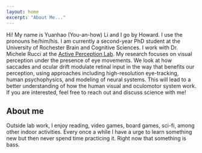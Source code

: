 ```yaml
---
layout: home
excerpt: "About Me..."
---
```


Hi! My name is Yuanhao (You-an-how) Li and I go by Howard. I use the pronouns he/him/his. I am currently a second-year PhD student at the University of Rochester Brain and Cognitive Sciences. I work with Dr. Michele Rucci at the [Active Perception Lab](https://aplab.bcs.rochester.edu/). My research focuses on visual perception under the presence of eye movements. We look at how saccades and ocular drift modulate retinal input in the way that benefits our perception, using approaches including high-resolution eye-tracking, human psychophysics, and modeling of neural systems. This will lead to a better understanding of how the human visual and oculomotor system work. If you are interested, feel free to reach out and discuss science with me!

## About me

Outside lab work, I enjoy reading, video games, board games, sci-fi, among other indoor activities. Every once a while I have a urge to learn something new but then never spend time practicing it. Right now that something is bass.

  
